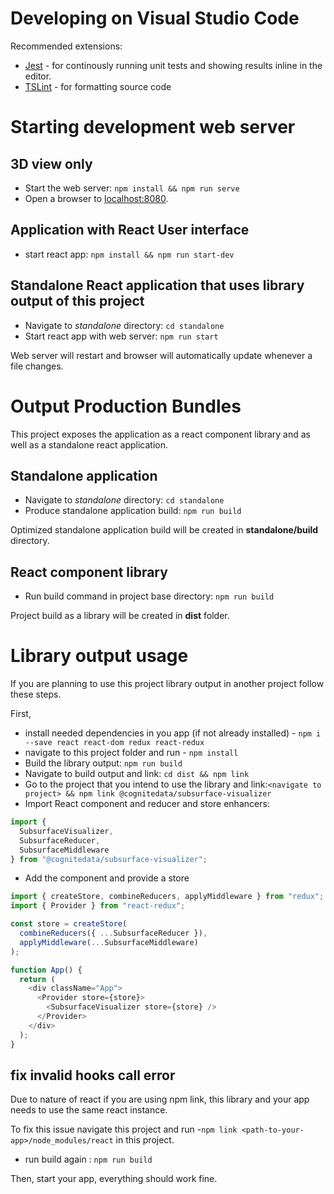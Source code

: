 # Developing on Visual Studio Code

Recommended extensions:

- [Jest](https://marketplace.visualstudio.com/items?itemName=Orta.vscode-jest) - for continously running unit tests and showing results inline in the editor.
- [TSLint](https://marketplace.visualstudio.com/items?itemName=ms-vscode.vscode-typescript-tslint-plugin) - for formatting source code

# Starting development web server

## 3D view only

- Start the web server: `npm install && npm run serve`
- Open a browser to [localhost:8080](http://localhost:8080).

## Application with React User interface

- start react app: `npm install && npm run start-dev`

## Standalone React application that uses library output of this project

- Navigate to _standalone_ directory: `cd standalone`
- Start react app with web server: `npm run start`

Web server will restart and browser will automatically update whenever a file changes.

# Output Production Bundles

This project exposes the application as a react component library and as well as a standalone react application.

## Standalone application

- Navigate to _standalone_ directory: `cd standalone`
- Produce standalone application build: `npm run build`

Optimized standalone application build will be created in **standalone/build** directory.

## React component library

- Run build command in project base directory: `npm run build`

Project build as a library will be created in **dist** folder.

# Library output usage

If you are planning to use this project library output in another project follow these steps.

First,

- install needed dependencies in you app (if not already installed) - `npm i --save react react-dom redux react-redux`
- navigate to this project folder and run - `npm install`
- Build the library output: `npm run build`
- Navigate to build output and link: `cd dist && npm link`
- Go to the project that you intend to use the library and link:`<navigate to project> && npm link @cognitedata/subsurface-visualizer`
- Import React component and reducer and store enhancers:

```javascript
import {
  SubsurfaceVisualizer,
  SubsurfaceReducer,
  SubsurfaceMiddleware
} from "@cognitedata/subsurface-visualizer";
```

- Add the component and provide a store

```javascript
import { createStore, combineReducers, applyMiddleware } from "redux";
import { Provider } from "react-redux";

const store = createStore(
  combineReducers({ ...SubsurfaceReducer }),
  applyMiddleware(...SubsurfaceMiddleware)
);

function App() {
  return (
    <div className="App">
      <Provider store={store}>
        <SubsurfaceVisualizer store={store} />
      </Provider>
    </div>
  );
}
```

## fix invalid hooks call error

Due to nature of react if you are using npm link, this library and your app needs to use the same react instance.

To fix this issue navigate this project and run -`npm link <path-to-your-app>/node_modules/react` in this project.

- run build again : `npm run build`

Then, start your app, everything should work fine.

